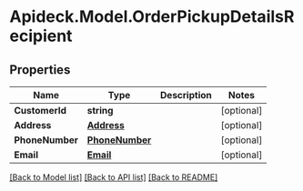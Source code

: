# Apideck.Model.OrderPickupDetailsRecipient

## Properties

Name | Type | Description | Notes
------------ | ------------- | ------------- | -------------
**CustomerId** | **string** |  | [optional] 
**Address** | [**Address**](Address.md) |  | [optional] 
**PhoneNumber** | [**PhoneNumber**](PhoneNumber.md) |  | [optional] 
**Email** | [**Email**](Email.md) |  | [optional] 

[[Back to Model list]](../README.md#documentation-for-models) [[Back to API list]](../README.md#documentation-for-api-endpoints) [[Back to README]](../README.md)

